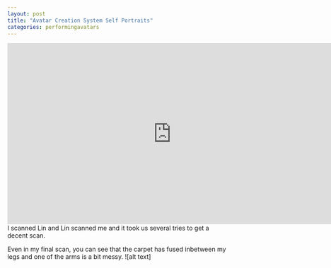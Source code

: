 ```yaml
---
layout: post
title: "Avatar Creation System Self Portraits"
categories: performingavatars
---
```


<iframe width="739" height="411" src="https://www.youtube.com/watch?v=eoiyo_hXuAY" frameborder="0" allow="autoplay; encrypted-media" allowfullscreen></iframe>
I scanned Lin and Lin scanned me and it took us several tries to get a decent scan.

Even in my final scan, you can see that the carpet has fused inbetween my legs and one of the arms is a bit messy.
![alt text]